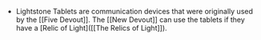 - Lightstone Tablets are communication devices that were originally used by the [[Five Devout]]. The [[New Devout]] can use the tablets if they have a [Relic of Light]([[The Relics of Light]]).